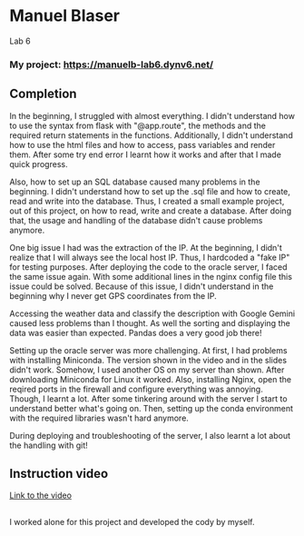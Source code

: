 # Manuel Blaser
Lab 6

### My project: https://manuelb-lab6.dynv6.net/


## Completion
In the beginning, I struggled with almost everything. I didn't understand how to use the syntax from flask with "@app.route", the methods and the required return statements in the functions.
Additionally, I didn't understand how to use the html files and how to access, pass variables and render them.
After some try end error I learnt how it works and after that I made quick progress.

Also, how to set up an SQL database caused many problems in the beginning. I didn't understand how to set up the .sql file and how to create, read and write into the database. Thus, I created a small example project, out of this project, on how to read, write and create a database. After doing that, the usage and handling of the database didn't cause problems anymore.

One big issue I had was the extraction of the IP. At the beginning, I didn't realize that I will always see the local host IP. Thus, I hardcoded a "fake IP" for testing purposes. After deploying the code to the oracle server, I faced the same issue again. With some additional lines in the nginx config file this issue could be solved.
Because of this issue, I didn't understand in the beginning why I never get GPS coordinates from the IP.

Accessing the weather data and classify the description with Google Gemini caused less problems than I thought.
As well the sorting and displaying the data was easier than expected. Pandas does a very good job there!

Setting up the oracle server was more challenging. At first, I had problems with installing Miniconda. The version shown in the video and in the slides didn't work. Somehow, I used another OS on my server than shown. After downloading Miniconda for Linux it worked. Also, installing Nginx, open the reqired ports in the firewall and configure everything was annoying. Though, I learnt a lot. After some tinkering around with the server I start to understand better what's going on. Then, setting up the conda environment with the required libraries wasn't hard anymore.

During deploying and troubleshooting of the server, I also learnt a lot about the handling with git!

## Instruction video
[Link to the video](./Instruction_video/video1884365989.mp4)

##

I worked alone for this project and developed the cody by myself.
